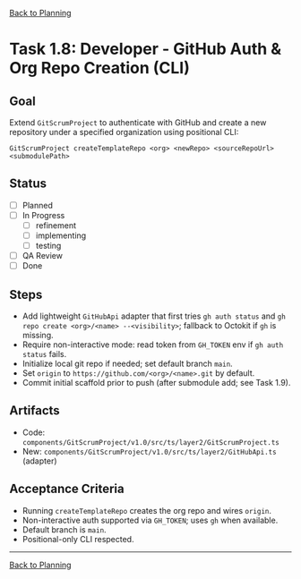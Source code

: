[Back to Planning](./planning.md)

# Task 1.8: Developer - GitHub Auth & Org Repo Creation (CLI)

## Goal
Extend `GitScrumProject` to authenticate with GitHub and create a new repository under a specified organization using positional CLI:

`GitScrumProject createTemplateRepo <org> <newRepo> <sourceRepoUrl> <submodulePath>`

## Status
- [ ] Planned
- [ ] In Progress
  - [ ] refinement
  - [ ] implementing
  - [ ] testing
- [ ] QA Review
- [ ] Done

## Steps
- Add lightweight `GitHubApi` adapter that first tries `gh auth status` and `gh repo create <org>/<name> --<visibility>`; fallback to Octokit if `gh` is missing.
- Require non-interactive mode: read token from `GH_TOKEN` env if `gh auth status` fails.
- Initialize local git repo if needed; set default branch `main`.
- Set `origin` to `https://github.com/<org>/<name>.git` by default.
- Commit initial scaffold prior to push (after submodule add; see Task 1.9).

## Artifacts
- Code: `components/GitScrumProject/v1.0/src/ts/layer2/GitScrumProject.ts`
- New: `components/GitScrumProject/v1.0/src/ts/layer2/GitHubApi.ts` (adapter)

## Acceptance Criteria
- Running `createTemplateRepo` creates the org repo and wires `origin`.
- Non-interactive auth supported via `GH_TOKEN`; uses `gh` when available.
- Default branch is `main`.
- Positional-only CLI respected.

---

[Back to Planning](./planning.md)



